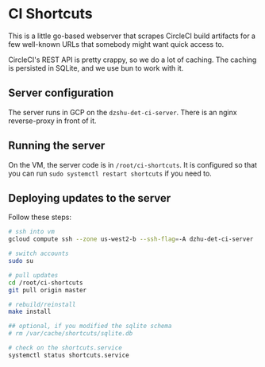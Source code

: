 # CI Shortcuts

This is a little go-based webserver that scrapes CircleCI build artifacts for a
few well-known URLs that somebody might want quick access to.

CircleCI's REST API is pretty crappy, so we do a lot of caching.  The caching
is persisted in SQLite, and we use bun to work with it.

## Server configuration

The server runs in GCP on the `dzshu-det-ci-server`.  There is an nginx
reverse-proxy in front of it.

## Running the server

On the VM, the server code is in `/root/ci-shortcuts`.  It is
configured so that you can run `sudo systemctl restart shortcuts` if you need
to.

## Deploying updates to the server

Follow these steps:

```bash
# ssh into vm
gcloud compute ssh --zone us-west2-b --ssh-flag=-A dzhu-det-ci-server

# switch accounts
sudo su

# pull updates
cd /root/ci-shortcuts
git pull origin master

# rebuild/reinstall
make install

## optional, if you modified the sqlite schema
# rm /var/cache/shortcuts/sqlite.db

# check on the shortcuts.service
systemctl status shortcuts.service
```
